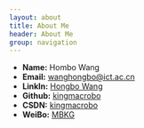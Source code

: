 ```yaml
---
layout: about
title: About Me
header: About Me
group: navigation
---
```

 * **Name:** Hombo Wang
 * **Email:** [wanghongbo@ict.ac.cn](mailto:wanghongbo@ict.ac.cn)
 * **LinkIn:** [Hongbo Wang](http://cn.linkedin.com/pub/hongbo-wang/70/4b0/921/)
 * **Github:** [kingmacrobo](https://github.com/kingmacrobo)
 * **CSDN:** [kingmacrobo](http://blog.csdn.net/u013101828)
 * **WeiBo:** [MBKG](http://www.weibo.com/mbkg)
